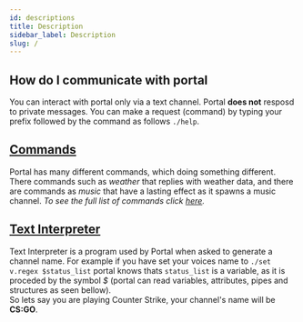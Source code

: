 ```yaml
---
id: descriptions
title: Description
sidebar_label: Description
slug: /
---
```


## How do I communicate with portal

You can interact with portal only via a text channel.
Portal **does not** resposd to private messages. You
can make a request (command) by typing your prefix followed
by the command as follows `./help`.

## [Commands](commands/description)

Portal has many different commands, which doing something different.
There commands such as *weather* that replies with weather data, and there
are commands as *music* that have a lasting effect as it spawns a music
channel. *To see the full list of commands click [here](commands).*

## [Text Interpreter](interpreter/description)

Text Interpreter is a program used by Portal when asked to generate
a channel name. For example if you have set your voices name to
`./set v.regex $status_list` portal knows thats `status_list` is a 
variable, as it is proceded by the symbol _$_  (portal can read variables,
attributes, pipes and structures as seen bellow).<br />
So lets say you are playing Counter Strike, your channel's name will be
__CS:GO__.

<!-- ---

## Admonitions

:::note

This is a note

:::

:::tip

This is a tip

:::

:::important

This is important

:::

:::caution

This is a caution

:::

:::warning

This is a warning

::: -->
